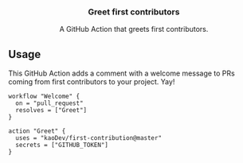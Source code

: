 <h3 align="center">Greet first contributors</h3>
<p align="center">A GitHub Action that greets first contributors.<p>

## Usage

This GitHub Action adds a comment with a welcome
message to PRs coming from first contributors to
your project. Yay!

```workflow
workflow "Welcome" {
  on = "pull_request"
  resolves = ["Greet"]
}

action "Greet" {
  uses = "kaoDev/first-contribution@master"
  secrets = ["GITHUB_TOKEN"]
}
```
